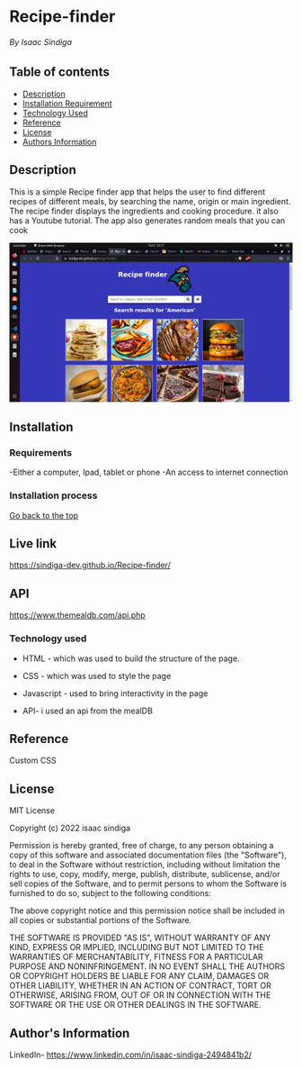 # Recipe-finder



###### By Isaac Sindiga

## Table of contents

- [Description](#description)
- [Installation Requirement](#Installation)
- [Technology Used](#Technology-used)
- [Reference](#Reference)
- [License](#License)
- [Authors Information](#Authors-Information)

## Description

This is a simple Recipe finder app that helps the user to find different recipes of different meals, by searching the name, origin or main ingredient. The recipe finder displays the ingredients and cooking procedure. it also has a Youtube tutorial.
The app also generates random meals that you can cook

![myimage-alt-tag](./images/Screenshot%20from%202022-09-03%2014-11-22.png)

## Installation

### Requirements

-Either a computer, Ipad, tablet or phone
-An access to internet connection

### Installation process

[Go back to the top](#Recipe-finder)

## Live link
https://sindiga-dev.github.io/Recipe-finder/
## API  
https://www.themealdb.com/api.php

### Technology used

- HTML - which was used to build the structure of the page.

- CSS - which was used to style the page
- Javascript - used to bring interactivity in the page
- API- i used an api from the mealDB

## Reference

Custom CSS

## License

MIT License

Copyright (c) 2022 isaac sindiga

Permission is hereby granted, free of charge, to any person obtaining a copy
of this software and associated documentation files (the "Software"), to deal
in the Software without restriction, including without limitation the rights
to use, copy, modify, merge, publish, distribute, sublicense, and/or sell
copies of the Software, and to permit persons to whom the Software is
furnished to do so, subject to the following conditions:

The above copyright notice and this permission notice shall be included in all
copies or substantial portions of the Software.

THE SOFTWARE IS PROVIDED "AS IS", WITHOUT WARRANTY OF ANY KIND, EXPRESS OR
IMPLIED, INCLUDING BUT NOT LIMITED TO THE WARRANTIES OF MERCHANTABILITY,
FITNESS FOR A PARTICULAR PURPOSE AND NONINFRINGEMENT. IN NO EVENT SHALL THE
AUTHORS OR COPYRIGHT HOLDERS BE LIABLE FOR ANY CLAIM, DAMAGES OR OTHER
LIABILITY, WHETHER IN AN ACTION OF CONTRACT, TORT OR OTHERWISE, ARISING FROM,
OUT OF OR IN CONNECTION WITH THE SOFTWARE OR THE USE OR OTHER DEALINGS IN THE
SOFTWARE.

## Author's Information

LinkedIn- https://www.linkedin.com/in/isaac-sindiga-2494841b2/